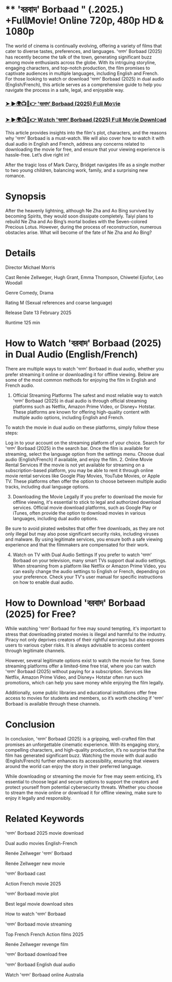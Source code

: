 #  ** 'বরবাদ' Borbaad " (.2025.) +Fu𝗅𝗅Mov𝗂e! On𝗅ine 𝟩𝟤𝟢𝗉, 𝟦𝟪𝟢𝗉 𝖧𝖣 & 𝟣𝟢𝟪𝟢𝗉

The world of cinema is continually evolving, offering a variety of films that cater to diverse tastes, preferences, and languages. 'বরবাদ' Borbaad (2025) has recently become the talk of the town, generating significant buzz among movie enthusiasts across the globe. With its intriguing storyline, engaging characters, and top-notch production, the film promises to captivate audiences in multiple languages, including English and French. For those looking to watch or download 'বরবাদ' Borbaad (2025) in dual audio (English/French), this article serves as a comprehensive guide to help you navigate the process in a safe, legal, and enjoyable way.

### [➤ ►🌍📺📱👉 'বরবাদ' Borbaad (2025) F𝚞ll Mo𝚟ie](https://t.co/NbayXXwO4q)

### [➤ ►🌍📺📱👉 W𝚊tch 'বরবাদ' Borbaad (2025) F𝚞ll Mo𝚟ie Downl𝚘ad](https://t.co/NbayXXwO4q)

This article provides insights into the film's plot, characters, and the reasons why 'বরবাদ' Borbaad is a must-watch. We will also cover how to watch it with dual audio in English and French, address any concerns related to downloading the movie for free, and ensure that your viewing experience is hassle-free. Let’s dive right in!

After the tragic loss of Mark Darcy, Bridget navigates life as a single mother to two young children, balancing work, family, and a surprising new romance.

# Synopsis
After the heavenly lightning, although Ne Zha and Ao Bing survived by becoming Spirits, they would soon dissipate completely. Taiyi plans to rebuild Ne Zha and Ao Bing’s mortal bodies with the Seven-colored Precious Lotus. However, during the process of reconstruction, numerous obstacles arise. What will become of the fate of Ne Zha and Ao Bing?

# Details
Director Michael Morris

Cast Renée Zellweger, Hugh Grant, Emma Thompson, Chiwetel Ejiofor, Leo Woodall

Genre Comedy, Drama

Rating M (Sexual references and coarse language)

Release Date 13 February 2025

Runtime 125 min

# How to Watch 'বরবাদ' Borbaad (2025) in Dual Audio (English/French)
There are multiple ways to watch 'বরবাদ' Borbaad in dual audio, whether you prefer streaming it online or downloading it for offline viewing. Below are some of the most common methods for enjoying the film in English and French audio.

1. Official Streaming Platforms
The safest and most reliable way to watch 'বরবাদ' Borbaad (2025) in dual audio is through official streaming platforms such as Netflix, Amazon Prime Video, or Disney+ Hotstar. These platforms are known for offering high-quality content with multiple audio options, including English and French.

To watch the movie in dual audio on these platforms, simply follow these steps:

Log in to your account on the streaming platform of your choice.
Search for 'বরবাদ' Borbaad (2025) in the search bar.
Once the film is available for streaming, select the language option from the settings menu.
Choose dual audio (English/French) if available, and enjoy the film.
2. Online Movie Rental Services
If the movie is not yet available for streaming on a subscription-based platform, you may be able to rent it through online movie rental services like Google Play Movies, YouTube Movies, or Apple TV. These platforms often offer the option to choose between multiple audio tracks, including dual language options.

3. Downloading the Movie Legally
If you prefer to download the movie for offline viewing, it's essential to stick to legal and authorized download services. Official movie download platforms, such as Google Play or iTunes, often provide the option to download movies in various languages, including dual audio options.

Be sure to avoid pirated websites that offer free downloads, as they are not only illegal but may also pose significant security risks, including viruses and malware. By using legitimate services, you ensure both a safe viewing experience and that the filmmakers are compensated for their work.

4. Watch on TV with Dual Audio Settings
If you prefer to watch 'বরবাদ' Borbaad on your television, many smart TVs support dual audio settings. When streaming from a platform like Netflix or Amazon Prime Video, you can easily change the audio settings to English or French, depending on your preference. Check your TV's user manual for specific instructions on how to enable dual audio.

# How to Download 'বরবাদ' Borbaad (2025) for Free?
While watching 'বরবাদ' Borbaad for free may sound tempting, it's important to stress that downloading pirated movies is illegal and harmful to the industry. Piracy not only deprives creators of their rightful earnings but also exposes users to various cyber risks. It is always advisable to access content through legitimate channels.

However, several legitimate options exist to watch the movie for free. Some streaming platforms offer a limited-time free trial, where you can watch 'বরবাদ' Borbaad (2025) without paying for a subscription. Services like Netflix, Amazon Prime Video, and Disney+ Hotstar often run such promotions, which can help you save money while enjoying the film legally.

Additionally, some public libraries and educational institutions offer free access to movies for students and members, so it’s worth checking if 'বরবাদ' Borbaad is available through these channels.

# Conclusion
In conclusion, 'বরবাদ' Borbaad (2025) is a gripping, well-crafted film that promises an unforgettable cinematic experience. With its engaging story, compelling characters, and high-quality production, it’s no surprise that the film has generated significant buzz. Watching the movie with dual audio (English/French) further enhances its accessibility, ensuring that viewers around the world can enjoy the story in their preferred language.

While downloading or streaming the movie for free may seem enticing, it’s essential to choose legal and secure options to support the creators and protect yourself from potential cybersecurity threats. Whether you choose to stream the movie online or download it for offline viewing, make sure to enjoy it legally and responsibly.

# Related Keywords
'বরবাদ' Borbaad 2025 movie download

Dual audio movies English-French

Renée Zellweger 'বরবাদ' Borbaad

Renée Zellweger new movie

'বরবাদ' Borbaad cast

Action French movie 2025

'বরবাদ' Borbaad movie plot

Best legal movie download sites

How to watch 'বরবাদ' Borbaad

'বরবাদ' Borbaad movie streaming

Top French French Action films 2025

Renée Zellweger revenge film

'বরবাদ' Borbaad download free

'বরবাদ' Borbaad English dual audio

Watch 'বরবাদ' Borbaad online Australia

